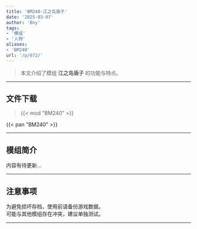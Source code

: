 ```yaml
---
title: 'BM240-江之岛盾子'
date: '2025-03-07'
author: 'Bny'
tags:
- '模组'
- '人物'
aliases:
- 'BM240'
url: '/p/672/'
---
```


> 本文介绍了模组 **江之岛盾子** 的功能与特点。

---

## 文件下载  

> {{< mod "BM240" >}}  

{{< pan "BM240" >}}  

---

## 模组简介

>  
内容有待更新...  

---

## 注意事项

>  
为避免损坏存档，使用前请备份游戏数据。  
可能与其他模组存在冲突，建议单独测试。  

---

